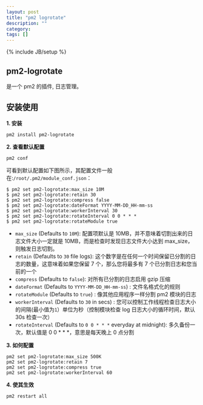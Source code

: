 ```yaml
---
layout: post
title: "pm2 logrotate"
description: ""
category:
tags: []
---
```


{% include JB/setup %}

## pm2-logrotate

是一个 pm2 的插件, 日志管理。

## 安装使用

**1\. 安装**

```
pm2 install pm2-logrotate
```

**2\. 查看默认配置**

```
pm2 conf
```

可看到默认配置如下图所示，其配置文件一般在:`/root/.pm2/module_conf.json`：

```
$ pm2 set pm2-logrotate:max_size 10M
$ pm2 set pm2-logrotate:retain 30
$ pm2 set pm2-logrotate:compress false
$ pm2 set pm2-logrotate:dateFormat YYYY-MM-DD_HH-mm-ss
$ pm2 set pm2-logrotate:workerInterval 30
$ pm2 set pm2-logrotate:rotateInterval 0 0 * * *
$ pm2 set pm2-logrotate:rotateModule true
```

- `max_size` (Defaults to `10M`): 配置项默认是 10MB，并不意味着切割出来的日志文件大小一定就是 10MB，而是检查时发现日志文件大小达到 max_size，则触发日志切割。
- `retain` (Defaults to `30` file logs): 这个数字是在任何一个时间保留已分割的日志的数量，这意味着如果您保留 7 个，那么您将最多有 7 个已分割日志和您当前的一个
- `compress` (Defaults to `false`): 对所有已分割的日志启用 gzip 压缩
- `dateFormat` (Defaults to `YYYY-MM-DD_HH-mm-ss`) : 文件名格式化的规则
- `rotateModule` (Defaults to `true`) : 像其他应用程序一样分割 pm2 模块的日志
- `workerInterval` (Defaults to `30` in secs) : 您可以控制工作线程检查日志大小的间隔(最小值为`1`）单位为秒（控制模块检查 log 日志大小的循环时间，默认 30s 检查一次）
- `rotateInterval` (Defaults to `0 0 * * *` everyday at midnight): 多久备份一次，默认值是 0 0 \* \* \*，意思是每天晚上 0 点分割

**3\. 如何配置**

```
pm2 set pm2-logrotate:max_size 500K
pm2 set pm2-logrotate:retain 7
pm2 set pm2-logrotate:compress true
pm2 set pm2-logrotate:workerInterval 60
```

**4\. 使其生效**

```
pm2 restart all
```
